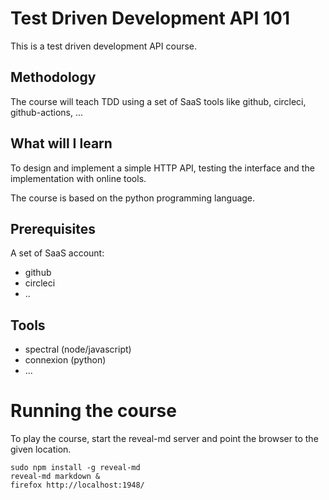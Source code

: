 # Test Driven Development API 101

This is a test driven development API course.


## Methodology

The course will teach TDD using a set of SaaS tools like github, circleci, github-actions, ...

## What will I learn

To design and implement a simple HTTP API, testing the interface and the implementation with online tools.

The course is based on the python programming language.


## Prerequisites

A set of SaaS account:

- github
- circleci
- ..

## Tools

- spectral (node/javascript)
- connexion (python)
- ...

# Running the course

To play the course, start the reveal-md server and point the browser to the given location.

```
sudo npm install -g reveal-md
reveal-md markdown &
firefox http://localhost:1948/ 

```

